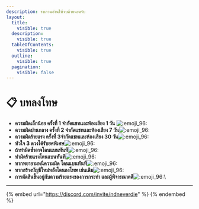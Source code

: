 ```yaml
---
description: รบกวนอ่านให้จบด้วยนะครับ
layout:
  title:
    visible: true
  description:
    visible: true
  tableOfContents:
    visible: true
  outline:
    visible: true
  pagination:
    visible: false
---
```


# 📋 บทลงโทษ



* **ความผิดเล็กน้อย ครั้งที่ 1 จำกัดแชทเเละห้องเสียง 1 วัน** <img src="https://cdn.discordapp.com/emojis/1345059343564800041.webp?size=40&#x26;animated=true" alt=":emoji_96:" data-size="line">
* **ความผิดปานกลาง ครั้งที่ 2 จำกัดแชทเเละห้องเสียง 7 วัน**<img src="https://cdn.discordapp.com/emojis/1345059343564800041.webp?size=40&#x26;animated=true" alt=":emoji_96:" data-size="line">
* **ความผิดร้ายแรง ครั้งที่ 3จำกัดแชทเเละห้องเสียง 30 วัน**<img src="https://cdn.discordapp.com/emojis/1345059343564800041.webp?size=40&#x26;animated=true" alt=":emoji_96:" data-size="line">
* **หัวใจ 3 ดวงได้รับยศพิเศษ**<img src="https://cdn.discordapp.com/emojis/1345059343564800041.webp?size=40&#x26;animated=true" alt=":emoji_96:" data-size="line">
* **ถ้าทำผิดซ้ำอาจโดนแบนทันที**<img src="https://cdn.discordapp.com/emojis/1345059343564800041.webp?size=40&#x26;animated=true" alt=":emoji_96:" data-size="line">
* **ทำผิดร้ายแรงโดนแบนทันที**<img src="https://cdn.discordapp.com/emojis/1345059343564800041.webp?size=40&#x26;animated=true" alt=":emoji_96:" data-size="line">
* **หากพยายามหนีความผิด โดนแบนทันที**<img src="https://cdn.discordapp.com/emojis/1345059343564800041.webp?size=40&#x26;animated=true" alt=":emoji_96:" data-size="line">
* **หากสร้างบัญชีใหม่หลังโดนลงโทษ เช่นเดิม**<img src="https://cdn.discordapp.com/emojis/1345059343564800041.webp?size=40&#x26;animated=true" alt=":emoji_96:" data-size="line">
* **การตัดสินขึ้นอยู่กับความร้ายแรงของการกระทำ และผู้พิจารณาคดี**<img src="https://cdn.discordapp.com/emojis/1345059343564800041.webp?size=40&#x26;animated=true" alt=":emoji_96:" data-size="line">\


***

{% embed url="https://discord.com/invite/ndneverdie" %}
&#x20;
{% endembed %}
